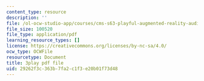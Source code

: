 ```yaml
---
content_type: resource
description: ''
file: /ol-ocw-studio-app/courses/cms-s63-playful-augmented-reality-audio-design-exploration-fall-2019/29262f3c363b7fa2c1f3e20b01f73d48_n7dryYNOA_U.pdf
file_size: 100520
file_type: application/pdf
learning_resource_types: []
license: https://creativecommons.org/licenses/by-nc-sa/4.0/
ocw_type: OCWFile
resourcetype: Document
title: 3play pdf file
uid: 29262f3c-363b-7fa2-c1f3-e20b01f73d48
---
```

